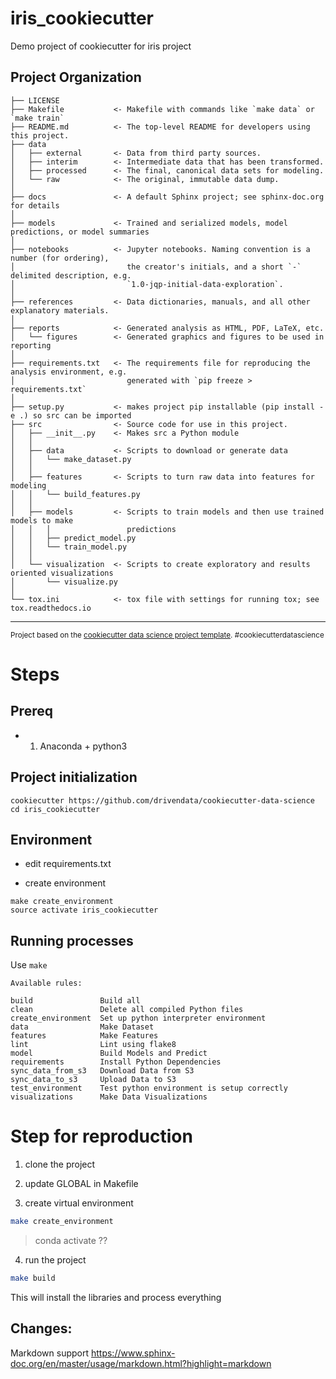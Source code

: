 # iris_cookiecutter

Demo project of cookiecutter for iris project

## Project Organization

    ├── LICENSE
    ├── Makefile           <- Makefile with commands like `make data` or `make train`
    ├── README.md          <- The top-level README for developers using this project.
    ├── data
    │   ├── external       <- Data from third party sources.
    │   ├── interim        <- Intermediate data that has been transformed.
    │   ├── processed      <- The final, canonical data sets for modeling.
    │   └── raw            <- The original, immutable data dump.
    │
    ├── docs               <- A default Sphinx project; see sphinx-doc.org for details
    │
    ├── models             <- Trained and serialized models, model predictions, or model summaries
    │
    ├── notebooks          <- Jupyter notebooks. Naming convention is a number (for ordering),
    │                         the creator's initials, and a short `-` delimited description, e.g.
    │                         `1.0-jqp-initial-data-exploration`.
    │
    ├── references         <- Data dictionaries, manuals, and all other explanatory materials.
    │
    ├── reports            <- Generated analysis as HTML, PDF, LaTeX, etc.
    │   └── figures        <- Generated graphics and figures to be used in reporting
    │
    ├── requirements.txt   <- The requirements file for reproducing the analysis environment, e.g.
    │                         generated with `pip freeze > requirements.txt`
    │
    ├── setup.py           <- makes project pip installable (pip install -e .) so src can be imported
    ├── src                <- Source code for use in this project.
    │   ├── __init__.py    <- Makes src a Python module
    │   │
    │   ├── data           <- Scripts to download or generate data
    │   │   └── make_dataset.py
    │   │
    │   ├── features       <- Scripts to turn raw data into features for modeling
    │   │   └── build_features.py
    │   │
    │   ├── models         <- Scripts to train models and then use trained models to make
    │   │   │                 predictions
    │   │   ├── predict_model.py
    │   │   └── train_model.py
    │   │
    │   └── visualization  <- Scripts to create exploratory and results oriented visualizations
    │       └── visualize.py
    │
    └── tox.ini            <- tox file with settings for running tox; see tox.readthedocs.io

---

<p><small>Project based on the <a target="_blank" href="https://drivendata.github.io/cookiecutter-data-science/">cookiecutter data science project template</a>. #cookiecutterdatascience</small></p>

# Steps

## Prereq

- 1. Anaconda + python3

## Project initialization

```
cookiecutter https://github.com/drivendata/cookiecutter-data-science
cd iris_cookiecutter
```

## Environment

- edit requirements.txt

- create environment

```
make create_environment
source activate iris_cookiecutter

```

## Running processes

Use `make`

```
Available rules:

build               Build all
clean               Delete all compiled Python files
create_environment  Set up python interpreter environment
data                Make Dataset
features            Make Features
lint                Lint using flake8
model               Build Models and Predict
requirements        Install Python Dependencies
sync_data_from_s3   Download Data from S3
sync_data_to_s3     Upload Data to S3
test_environment    Test python environment is setup correctly
visualizations      Make Data Visualizations
```

# Step for reproduction

1. clone the project
2. update GLOBAL in Makefile

3. create virtual environment

```bash
make create_environment
```

> conda activate ??

4. run the project

```bash
make build
```

This will install the libraries and process everything

## Changes:

Markdown support
https://www.sphinx-doc.org/en/master/usage/markdown.html?highlight=markdown
